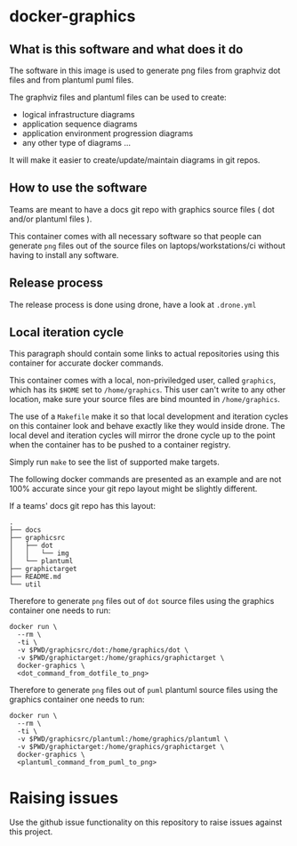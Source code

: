 # docker-graphics

## What is this software and what does it do
The software in this image is used to generate png files from graphviz dot files and from plantuml puml files.

The graphviz files and plantuml files can be used to create:
- logical infrastructure diagrams
- application sequence diagrams
- application environment progression diagrams
- any other type of diagrams ...

It will make it easier to create/update/maintain diagrams in git repos.

## How to use the software
Teams are meant to have a docs git repo with graphics source files ( dot and/or plantuml files ).

This container comes with all necessary software so that people can generate `png` files out of the source files on laptops/workstations/ci without having to install any software.

## Release process
The release process is done using drone, have a look at `.drone.yml`

## Local iteration cycle
This paragraph should contain some links to actual repositories using this container for accurate docker commands.

This container comes with a local, non-priviledged user, called `graphics`, which has its `$HOME` set to `/home/graphics`. This user can't write to any other location, make sure your source files are bind mounted in `/home/graphics`.

The use of a `Makefile` make it so that local development and iteration cycles on this container look and behave exactly like they would inside drone. The local devel and iteration cycles will mirror the drone cycle up to the point when the container has to be pushed to a container registry.

Simply run `make` to see the list of supported make targets.

The following docker commands are presented as an example and are not 100% accurate since your git repo layout might be slightly different.

If a teams' docs git repo has this layout:
```
.
├── docs
├── graphicsrc
│   ├── dot
│   │   └── img
│   └── plantuml
├── graphictarget
├── README.md
└── util
```

Therefore to generate `png` files out of `dot` source files using the graphics container one needs to run:
```
docker run \
  --rm \
  -ti \
  -v $PWD/graphicsrc/dot:/home/graphics/dot \
  -v $PWD/graphictarget:/home/graphics/graphictarget \
  docker-graphics \
  <dot_command_from_dotfile_to_png>
```

Therefore to generate `png` files out of `puml` plantuml source files using the graphics container one needs to run:
```
docker run \
  --rm \
  -ti \
  -v $PWD/graphicsrc/plantuml:/home/graphics/plantuml \
  -v $PWD/graphictarget:/home/graphics/graphictarget \
  docker-graphics \
  <plantuml_command_from_puml_to_png>
```

# Raising issues
Use the github issue functionality on this repository to raise issues against this project.
